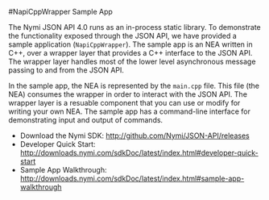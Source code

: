 #NapiCppWrapper Sample App

The Nymi JSON API 4.0 runs as an in-process static library. To demonstrate the functionality exposed through the JSON API, we have provided a sample application (`NapiCppWrapper`). The sample app is an NEA written in C++, over a wrapper layer that provides a C++ interface to the JSON API. The wrapper layer handles most of the lower level asynchronous message passing to and from the JSON API.

In the sample app, the NEA is represented by the `main.cpp` file. This file (the NEA) consumes the wrapper in order to interact with the JSON API. The wrapper layer is a resuable component that you can use or modify for writing your own NEA. The sample app has a command-line interface for demonstrating input and output of commands.

 
* Download the Nymi SDK: http://github.com/Nymi/JSON-API/releases
* Developer Quick Start: http://downloads.nymi.com/sdkDoc/latest/index.html#developer-quick-start
* Sample App Walkthrough: http://downloads.nymi.com/sdkDoc/latest/index.html#sample-app-walkthrough


